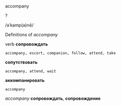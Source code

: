 accompany

?

/əˈkəmp(ə)nē/

Definitions of _accompany_

verb
**сопровождать**

    accompany, escort, companion, follow, attend, take
**сопутствовать**

    accompany, attend, wait
**аккомпанировать**

    accompany

_accompany_
**сопровождать**, **сопровождение**
